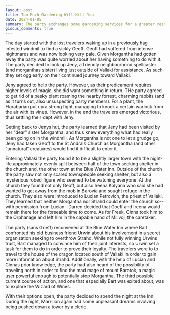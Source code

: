```yaml
---
layout: post
title: Too Much Gardening Will Kill You
date: 2024-01-05
summary: The party exchanges some gardening services for a greater restoration
giscus_comments: true
---
```


The day started with the lost travelers waking up in a previously hag infested windmil to find a sickly Geoff.
Geoff had suffered from intense nightmares and was now looking very pale. Given Morgantha
had gotten away the party was quite worried about her having something to do with it.
The party decided to look up Jeny, a friendly neighbourhood spellcaster (and morganthas sister)
living just outside of Vallaki for assistance.
As such they set ogg early on their continued journey toward Vallaki.

Jeny agreed to help the party. However, as their predicament requires higher levels of magic, she did want something in
return. THe party agreed to get rid of a pesky plant roaming the nearby forrest, charming rabbits (and as it turns out, also unsuspecting party members).
For a plant, the Florabarian put up a strong fight, managing to knock a certain warlock from the air with its vines. However, in the end the travelers emerged victorious, thus settling their dept with Jeny.

Getting back to Jenys hut, the party learned that Jeny had been visited by her "dear" sister Morgantha, and thus knew everything what had really been going on in the windmill. As Morgantha is not one to let a grudge go, Jeny had taken Geoff to the St Andrals Church as Morgantha (and other "unnatural" creatures) would find it difficult to enter it.

Entering Vallaki the party found it to be a slightly larger town with the night-life approximately evenly split between half of the town seeking shelter in the church and, the other town at the Blue Water Inn. Outside of the church the party saw not only scared townspeople seeking shelter, but also a mysterious robed figure who seemed to be watching everyone. At the church they found not only Geoff, but also Ireena Kolyana who said she had wanted to get away from the mob in Barovia and sought refuge in the church. They also were introduced to Lucian Petrovich, the priest of Vallaki. They learned that neither Morgantha nor Strahd could enter the church so--with permission from Lucian--Darren decided that Goeff and Ireena would remain there for the forseable time to come. As for Freek, Cinna took him to the Orphanage and left him in the capable hand of Milivoj, the caretaker.

The party (sans Goeff) reconvened at the Blue Water Inn where Bart confronted his old business friend Urwin about his involvement in a secret organisation seeking to overthrow Strahd. While not fully winning Urwins trust, Bart managed to convince him of their joint interests, so Urwin set a task for them to do in order to prove their loyalty. The travelers were to to travel to the house of the dragon located south of Vallaki in order to gain more information about Strahd. Additionally, with the help of Lucian and Cinnas prior knowledge, the party had also heard of the possibility of traveling north in order to find the mad mage of mount Baratok, a magic user powerful enough to potentially stop Morgantha. The third possible current course of action, and one that especially Bart was exited about, was to explore the Wizard of Wines.

With their options open, the party decided to spend the night at the Inn. During the night, Marrilion again had some unpleasant dreams involving being pushed down a tower by a cleric.
